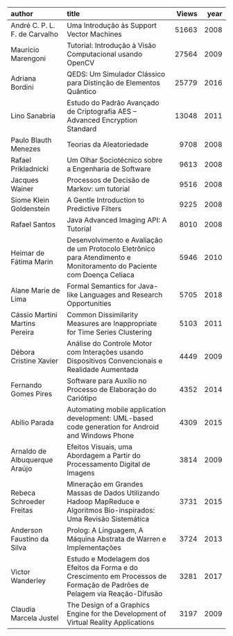 |author                         |title                                                                                                                      | Views| year|
|:------------------------------|:--------------------------------------------------------------------------------------------------------------------------|-----:|----:|
|André C. P. L. F. de Carvalho  |Uma Introdução às Support Vector Machines                                                                                  | 51663| 2008|
|Maurício Marengoni             |Tutorial: Introdução à Visão Computacional usando OpenCV                                                                   | 27564| 2009|
|Adriana Bordini                |QEDS: Um Simulador Clássico para Distinção de Elementos Quântico                                                           | 25779| 2016|
|Lino Sanabria                  |Estudo do Padrão Avançado de Criptografia AES – Advanced Encryption Standard                                               | 13048| 2011|
|Paulo Blauth Menezes           |Teorias da Aleatoriedade                                                                                                   |  9708| 2008|
|Rafael Prikladnicki            |Um Olhar Sociotécnico sobre a Engenharia de Software                                                                       |  9613| 2008|
|Jacques Wainer                 |Processos de Decisão de Markov: um tutorial                                                                                |  9516| 2008|
|Siome Klein Goldenstein        |A Gentle Introduction to Predictive Filters                                                                                |  9225| 2008|
|Rafael Santos                  |Java Advanced Imaging API: A Tutorial                                                                                      |  8010| 2008|
|Heimar de Fátima Marin         |Desenvolvimento e Avaliação de um Protocolo Eletrônico para Atendimento e Monitoramento do Paciente com Doença Celíaca     |  5946| 2010|
|Alane Marie de Lima            |Formal Semantics for Java-like Languages and Research Opportunities                                                        |  5705| 2018|
|Cássio Martini Martins Pereira |Common Dissimilarity Measures are Inappropriate for Time Series Clustering                                                 |  5103| 2011|
|Débora Cristine Xavier         |Análise do Controle Motor com Interações usando Dispositivos Convencionais e Realidade Aumentada                           |  4449| 2009|
|Fernando Gomes Pires           |Software para Auxílio no Processo de Elaboração do Cariótipo                                                               |  4352| 2014|
|Abilio Parada                  |Automating mobile application development: UML-based code generation for Android and Windows Phone                         |  4309| 2015|
|Arnaldo de Albuquerque Araújo  |Efeitos Visuais, uma Abordagem a Partir do Processamento Digital de Imagens                                                |  3814| 2009|
|Rebeca Schroeder Freitas       |Mineração em Grandes Massas de Dados Utilizando Hadoop MapReduce e Algoritmos Bio-inspirados: Uma Revisão Sistemática      |  3731| 2015|
|Anderson Faustino da Silva     |Prolog: A Linguagem, A Máquina Abstrata de Warren e Implementações                                                         |  3724| 2013|
|Victor Wanderley               |Estudo e Modelagem dos Efeitos da Forma e do Crescimento em Processos de Formação de Padrões de Pelagem via Reação-Difusão |  3281| 2017|
|Claudia Marcela Justel         |The Design of a Graphics Engine for the Development of Virtual Reality Applications                                        |  3197| 2009|
